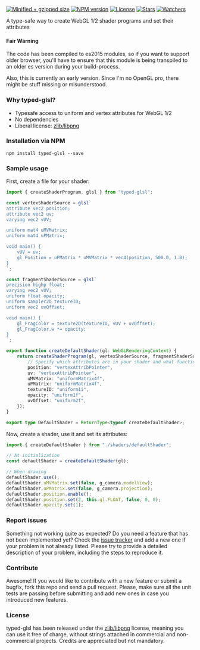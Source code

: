 [![Minified + gzipped size](https://badgen.net/bundlephobia/minzip/typed-glsl)](https://www.npmjs.com/package/typed-glsl)
[![NPM version](https://badgen.net/npm/v/typed-glsl)](https://www.npmjs.com/package/typed-glsl)
[![License](https://badgen.net/github/license/lusito/typed-glsl)](https://github.com/lusito/typed-glsl/blob/master/LICENSE)
[![Stars](https://badgen.net/github/stars/lusito/typed-glsl)](https://github.com/lusito/typed-glsl)
[![Watchers](https://badgen.net/github/watchers/lusito/typed-glsl)](https://github.com/lusito/typed-glsl)

A type-safe way to create WebGL 1/2 shader programs and set their attributes

#### Fair Warning
The code has been compiled to es2015 modules, so if you want to support older browser, you'll have to ensure that this module is being transpiled to an older es version during your build-process.

Also, this is currently an early version. Since I'm no OpenGL pro, there might be stuff missing or misunderstood.

### Why typed-glsl?

- Typesafe access to uniform and vertex attributes for WebGL 1/2
- No dependencies
- Liberal license: [zlib/libpng](https://github.com/Lusito/typed-glsl/blob/master/LICENSE)

### Installation via NPM

```npm install typed-glsl --save```

### Sample usage

First, create a file for your shader:

```typescript
import { createShaderProgram, glsl } from "typed-glsl";

const vertexShaderSource = glsl`
attribute vec2 position;
attribute vec2 uv;
varying vec2 vUV;

uniform mat4 uMVMatrix;
uniform mat4 uPMatrix;

void main() {
    vUV = uv;
    gl_Position = uPMatrix * uMVMatrix * vec4(position, 500.0, 1.0);
}
`;

const fragmentShaderSource = glsl`
precision highp float;
varying vec2 vUV;
uniform float opacity;
uniform sampler2D textureID;
uniform vec2 uvOffset;

void main() {
    gl_FragColor = texture2D(textureID, vUV + uvOffset);
    gl_FragColor.w *= opacity;
}
`;

export function createDefaultShader(gl: WebGLRenderingContext) {
    return createShaderProgram(gl, vertexShaderSource, fragmentShaderSource, {
        // Specify which attributes are in your shader and what functions you want to use to set them
        position: "vertexAttribPointer",
        uv: "vertexAttribPointer",
        uMVMatrix: "uniformMatrix4f",
        uPMatrix: "uniformMatrix4f",
        textureID: "uniform1i",
        opacity: "uniform1f",
        uvOffset: "uniform2f",
    });
}

export type DefaultShader = ReturnType<typeof createDefaultShader>;

```

Now, create a shader, use it and set its attributes:


```typescript
import { createDefaultShader } from "./shaders/defaultShader";

// At initialization
const defaultShader = createDefaultShader(gl);

// When drawing
defaultShader.use();
defaultShader.uMVMatrix.set(false, g_camera.modelView);
defaultShader.uPMatrix.set(false, g_camera.projection);
defaultShader.position.enable();
defaultShader.position.set(2, this.gl.FLOAT, false, 0, 0);
defaultShader.opacity.set(1);
```

### Report issues

Something not working quite as expected? Do you need a feature that has not been implemented yet? Check the [issue tracker](https://github.com/Lusito/typed-glsl/issues) and add a new one if your problem is not already listed. Please try to provide a detailed description of your problem, including the steps to reproduce it.

### Contribute

Awesome! If you would like to contribute with a new feature or submit a bugfix, fork this repo and send a pull request. Please, make sure all the unit tests are passing before submitting and add new ones in case you introduced new features.

### License

typed-glsl has been released under the [zlib/libpng](https://github.com/Lusito/typed-glsl/blob/master/LICENSE) license, meaning you
can use it free of charge, without strings attached in commercial and non-commercial projects. Credits are appreciated but not mandatory.
